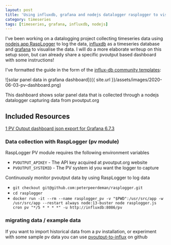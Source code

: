```yaml
---
layout: post
title: 'Using influxdb, grafana and nodejs datalogger rasplogger to visualise solar panel data'
category: timeseries
tags: [timeseries, grafana, influxdb, nodejs]
---
```


I've been working on a datalogging project collecting timeseries data using [nodejs app RaspLogger](https://github.com/peterpeerdeman/rasplogger) to log the data, [influxdb](https://www.influxdata.com/) as a timeseries database and [grafana](https://grafana.com/) to visualise the data. I will do a more elaborate writeup on this setup soon, but can already share a specific pvoutput based dashboard with some instructions!

I've formatted the guide in the form of the [influx-db community templates](https://github.com/influxdata/community-template://github.com/influxdata/community-templates):

![solar panel data in grafana dashboard]({{ site.url }}/assets/images/2020-06-03-pv-dashboard.png)

This dashboard shows solar panel data that is collected through a nodejs datalogger capturing data from pvoutput.org

## Included Resources

[1 PV Output dashboard json export for Grafana 6.7.3](https://raw.githubusercontent.com/peterpeerdeman/rasplogger/master/grafana-dashboards/pv-output.json)

### Data collection with RaspLogger (pv module)

RaspLogger PV module requires the following environment variables

-   `PVOUTPUT_APIKEY` - The API key acquired at pvoutput.org website
-   `PVOUTPUT_SYSTEMID` - The PV system id you want the logger to capture

Continuously monitor pvoutput data by using RaspLogger to log data

-   `git checkout git@github.com:peterpeerdeman/rasplogger.git`
-   `cd rasplogger`
-   `docker run -it --rm --name rasplogger_pv -v "$PWD":/usr/src/app -w /usr/src/app --restart always node:13-buster node rasplogger.js cron pv "*/5 * * * *" -u http://influxdb:8086/pv`

### migrating data / example data

If you want to import historical data from a pv installation, or experiment with some sample pv data you can use [pvoutput-to-influx](https://github.com/peterpeerdeman/pvoutput-to-influx) on github
